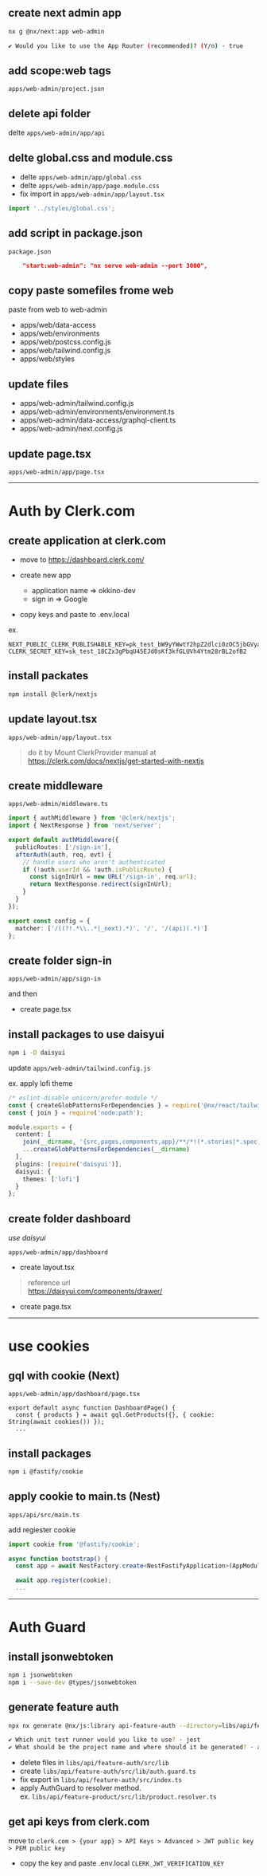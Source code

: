## create next admin app

```bash
nx g @nx/next:app web-admin

✔ Would you like to use the App Router (recommended)? (Y/n) · true
```

## add scope:web tags

 `apps/web-admin/project.json`

## delete api folder

delte `apps/web-admin/app/api`

## delte global.css and module.css

* delte `apps/web-admin/app/global.css`
* delte `apps/web-admin/app/page.module.css`
* fix import in `apps/web-admin/app/layout.tsx`

```ts
import '../styles/global.css';
```

## add script in package.json

 `package.json`

```json
    "start:web-admin": "nx serve web-admin --port 3000",
```

## copy paste somefiles frome web

paste from web to web-admin

* apps/web/data-access
* apps/web/environments
* apps/web/postcss.config.js
* apps/web/tailwind.config.js
* apps/web/styles

## update files

* apps/web-admin/tailwind.config.js
* apps/web-admin/environments/environment.ts
* apps/web-admin/data-access/graphql-client.ts
* apps/web-admin/next.config.js

## update page.tsx

 `apps/web-admin/app/page.tsx`

---

# Auth by Clerk.com

## create application at clerk.com

* move to https://dashboard.clerk.com/

* create new app

  + application name => okkino-dev
  + sign in => Google

* copy keys and paste to .env.local

ex.

```text
NEXT_PUBLIC_CLERK_PUBLISHABLE_KEY=pk_test_bW9yYWwtY2hpZ2dlci0zOC5jbGVyay5hY2NvdW50cy5kZXYk
CLERK_SECRET_KEY=sk_test_18CZx3gPbqU45EJd0sKf3kfGLUVh4Ytm28rBL2ofB2
```

## install packates

```bash
npm install @clerk/nextjs
```

## update layout.tsx

 `apps/web-admin/app/layout.tsx`

> do it by Mount ClerkProvider manual at https://clerk.com/docs/nextjs/get-started-with-nextjs

## create middleware

 `apps/web-admin/middleware.ts`

```ts
import { authMiddleware } from '@clerk/nextjs';
import { NextResponse } from 'next/server';

export default authMiddleware({
  publicRoutes: ['/sign-in'],
  afterAuth(auth, req, evt) {
    // handle users who aren't authenticated
    if (!auth.userId && !auth.isPublicRoute) {
      const signInUrl = new URL('/sign-in', req.url);
      return NextResponse.redirect(signInUrl);
    }
  }
});

export const config = {
  matcher: ['/((?!.*\\..*|_next).*)', '/', '/(api)(.*)']
};
```

## create folder sign-in

 `apps/web-admin/app/sign-in`

and then

* create page.tsx

## install packages to use daisyui

```bash
npm i -D daisyui
```

update `apps/web-admin/tailwind.config.js`

ex. apply lofi theme

```ts
/* eslint-disable unicorn/prefer-module */
const { createGlobPatternsForDependencies } = require('@nx/react/tailwind');
const { join } = require('node:path');

module.exports = {
  content: [
    join(__dirname, '{src,pages,components,app}/**/*!(*.stories|*.spec).{ts,tsx,html}'),
    ...createGlobPatternsForDependencies(__dirname)
  ],
  plugins: [require('daisyui')],
  daisyui: {
    themes: ['lofi']
  }
};
```

## create folder dashboard

_use daisyui_

 `apps/web-admin/app/dashboard`

* create layout.tsx

> reference url  
> https://daisyui.com/components/drawer/

* create page.tsx

---

# use cookies

## gql with cookie (Next)

 `apps/web-admin/app/dashboard/page.tsx`

```tsx
export default async function DashboardPage() {
  const { products } = await gql.GetProducts({}, { cookie: String(await cookies()) });
  ...
```

## install packages

```bash
npm i @fastify/cookie
```

## apply cookie to main.ts (Nest)

 `apps/api/src/main.ts`

add regiester cookie

```ts
import cookie from '@fastify/cookie';

async function bootstrap() {
  const app = await NestFactory.create<NestFastifyApplication>(AppModule, new FastifyAdapter());

  await app.register(cookie);
  ...
```

---

# Auth Guard

## install jsonwebtoken

```bash
npm i jsonwebtoken
npm i --save-dev @types/jsonwebtoken
```

## generate feature auth

```bash
npx nx generate @nx/js:library api-feature-auth --directory=libs/api/feature-auth --importPath=@libs/api/feature-auth --tags=scope:api --bundler=swc

✔ Which unit test runner would you like to use? · jest
✔ What should be the project name and where should it be generated? · api-feature-auth @ libs/api/feature-auth
```

* delete files in `libs/api/feature-auth/src/lib`
* create `libs/api/feature-auth/src/lib/auth.guard.ts`
* fix export in `libs/api/feature-auth/src/index.ts`
* apply AuthGuard to resolver method.  
  ex. `libs/api/feature-product/src/lib/product.resolver.ts`

## get api keys from clerk.com

move to `clerk.com > {your app} > API Keys > Advanced > JWT public key > PEM public key`

* copy the key and paste .env.local
 `CLERK_JWT_VERIFICATION_KEY`
